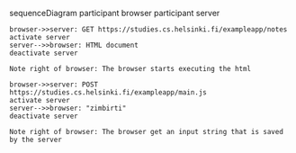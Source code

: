 sequenceDiagram
    participant browser
    participant server

    browser->>server: GET https://studies.cs.helsinki.fi/exampleapp/notes
    activate server
    server-->>browser: HTML document
    deactivate server

    Note right of browser: The browser starts executing the html

    browser->>server: POST https://studies.cs.helsinki.fi/exampleapp/main.js
    activate server
    server-->>browser: "zimbirti"
    deactivate server

    Note right of browser: The browser get an input string that is saved by the server